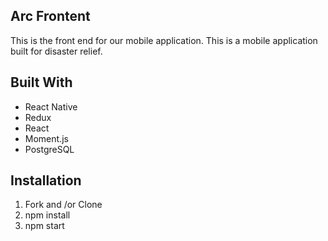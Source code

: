 ## Arc Frontent

This is the front end for our mobile application. This is a mobile application built for disaster relief. 

## Built With
* React Native
* Redux
* React 
* Moment.js 
* PostgreSQL

## Installation
1. Fork and /or Clone 
2. npm install
3. npm start
